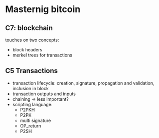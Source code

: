 # Masternig bitcoin

## C7: blockchain
touches on two concepts:

- block headers
- merkel trees for transactions

## C5 Transactions

- transaction lifecycle: creation, signature, propagation and validation, inclusion in block
- transaction outputs and inputs
- chaining => less important?
- scripting language:
  - P2PKH
  - P2PK
  - multi signature
  - OP_return
  - P2SH

